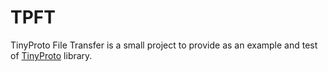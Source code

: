 # TPFT
TinyProto File Transfer is a small project to provide as an example and test of [TinyProto](https://github.com/Spajderix/tinyproto) library.
